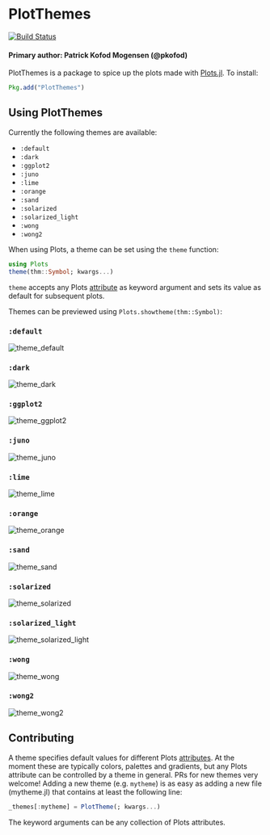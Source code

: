 # PlotThemes

[![Build Status](https://travis-ci.org/JuliaPlots/PlotThemes.jl.svg?branch=master)](https://travis-ci.org/JuliaPlots/PlotThemes.jl)

#### Primary author: Patrick Kofod Mogensen (@pkofod)

PlotThemes is a package to spice up the plots made with [Plots.jl](https://github.com/tbreloff/Plots.jl). To install:

```julia
Pkg.add("PlotThemes")
```

## Using PlotThemes

Currently the following themes are available:
- `:default`
- `:dark`
- `:ggplot2`
- `:juno`
- `:lime`
- `:orange`
- `:sand`
- `:solarized`
- `:solarized_light`
- `:wong`
- `:wong2`

When using Plots, a theme can be set using the `theme` function:
```julia
using Plots
theme(thm::Symbol; kwargs...)
```
`theme` accepts any Plots [attribute](http://docs.juliaplots.org/attributes/) as keyword argument and sets its value as default for subsequent plots.

Themes can be previewed using `Plots.showtheme(thm::Symbol)`:

### `:default`
![theme_default](https://user-images.githubusercontent.com/16589944/34081411-90c3699c-e34c-11e7-9c64-ea7aae0f066d.png)

### `:dark`
![theme_dark](https://user-images.githubusercontent.com/16589944/34081412-928bd96c-e34c-11e7-95be-744a9f1eb19a.png)

### `:ggplot2`
![theme_ggplot2](https://user-images.githubusercontent.com/16589944/34081416-943c5ca0-e34c-11e7-8b45-74f61d958c47.png)

### `:juno`
![theme_juno](https://user-images.githubusercontent.com/16589944/34081419-9632675c-e34c-11e7-8673-d959eb242059.png)

### `:lime`
![theme_lime](https://user-images.githubusercontent.com/16589944/34081420-97ff3c4a-e34c-11e7-96fc-4ce5d569180c.png)

### `:orange`
![theme_orange](https://user-images.githubusercontent.com/16589944/34081422-9a4d009a-e34c-11e7-816a-ccb796d61e4b.png)

### `:sand`
![theme_sand](https://user-images.githubusercontent.com/16589944/34081423-9c79b660-e34c-11e7-8861-efc2d13efd30.png)

### `:solarized`
![theme_solarized](https://user-images.githubusercontent.com/16589944/34081424-9de1d9b0-e34c-11e7-9aa2-efa112e77e2d.png)

### `:solarized_light`
![theme_solarized_light](https://user-images.githubusercontent.com/16589944/34081426-9f4371e2-e34c-11e7-8f9c-838232d51843.png)

### `:wong`
![theme_wong](https://user-images.githubusercontent.com/16589944/34081427-a12508d6-e34c-11e7-8767-b66fa276b298.png)

### `:wong2`
![theme_wong2](https://user-images.githubusercontent.com/16589944/34081428-a340fa3a-e34c-11e7-83a4-d671ba25a441.png)

## Contributing
A theme specifies default values for different Plots [attributes](http://docs.juliaplots.org/attributes/).
At the moment these are typically colors, palettes and gradients, but any Plots attribute can be controlled by a theme in general.
PRs for new themes very welcome! Adding a new theme (e.g. `mytheme`) is as easy as adding a new file (mytheme.jl) that contains at least the following line:
```julia
_themes[:mytheme] = PlotTheme(; kwargs...)
```
The keyword arguments can be any collection of Plots attributes.
